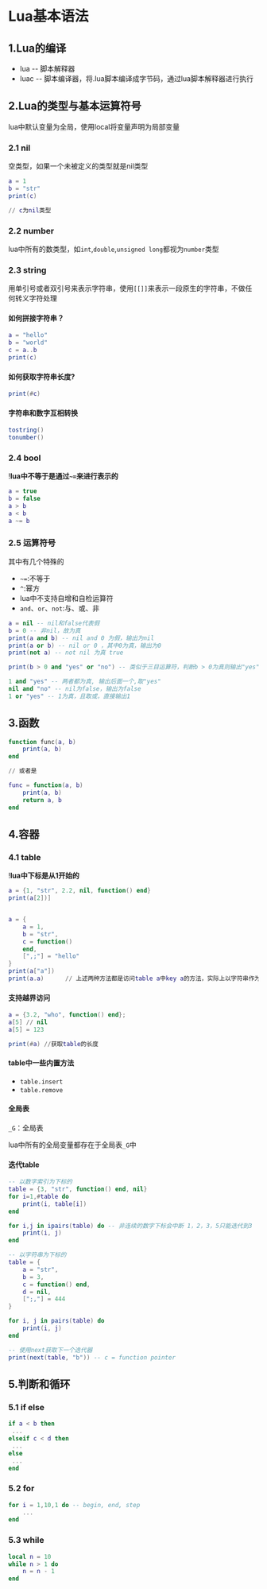 # Lua基本语法

## 1.Lua的编译

- lua -- 脚本解释器
- luac -- 脚本编译器，将.lua脚本编译成字节码，通过lua脚本解释器进行执行

## 2.Lua的类型与基本运算符号

lua中默认变量为全局，使用local将变量声明为局部变量

### 2.1 nil

空类型，如果一个未被定义的类型就是nil类型

```lua
a = 1
b = "str"
print(c)

// c为nil类型
```

### 2.2 number

lua中所有的数类型，如`int`,`double`,`unsigned long`都视为`number`类型

### 2.3 string

用单引号或者双引号来表示字符串，使用`[[]]`来表示一段原生的字符串，不做任何转义字符处理

#### 如何拼接字符串？

```lua
a = "hello"
b = "world"
c = a..b
print(c)
```

#### 如何获取字符串长度?

```lua
print(#c)
```

#### 字符串和数字互相转换

```lua
tostring()
tonumber()
```

### 2.4 bool

!**lua中不等于是通过`~=`来进行表示的**

```lua
a = true
b = false
a > b
a < b
a ~= b
```

### 2.5 运算符号

其中有几个特殊的

- `~=`:不等于
- `^`:幂方
- lua中不支持自增和自检运算符
- `and`、`or`、`not`:与、或、非

```lua
a = nil -- nil和false代表假
b = 0 -- 非nil，故为真
print(a and b) -- nil and 0 为假，输出为nil
print(a or b) -- nil or 0 ，其中0为真，输出为0
print(not a) -- not nil 为真 true

print(b > 0 and "yes" or "no") -- 类似于三目运算符，判断b > 0为真则输出"yes"，否则输出为"no"

1 and "yes" -- 两者都为真, 输出后面一个,取"yes"
nil and "no" -- nil为false，输出为false
1 or "yes" -- 1为真，且取或，直接输出1
```



## 3.函数

```lua
function func(a, b)
    print(a, b)
end

// 或者是

func = function(a, b)
    print(a, b)
    return a, b
end
```

## 4.容器

### 4.1 table

!**lua中下标是从1开始的**

```lua
a = {1, "str", 2.2, nil, function() end}
print(a[2])]


a = {
    a = 1,
    b = "str",
    c = function()
    end,
    [",;"] = "hello"
}
print(a["a"])
print(a.a)		// 上述两种方法都是访问table a中key a的方法，实际上以字符串作为下标
```

#### 支持越界访问

```lua
a = {3.2, "who", function() end};
a[5] // nil
a[5] = 123

print(#a) //获取table的长度
```

#### table中一些内置方法

- `table.insert`
- `table.remove`

#### 全局表

`_G`：全局表

lua中所有的全局变量都存在于全局表`_G`中

#### 迭代table

```lua
-- 以数字索引为下标的
table = {3, "str", function() end, nil}
for i=1,#table do
    print(i, table[i])
end

for i,j in ipairs(table) do -- 非连续的数字下标会中断 1，2，3，5只能迭代到3
    print(i, j)
end

-- 以字符串为下标的
table = {
    a = "str",
    b = 3,
    c = function() end,
    d = nil,
    [";,"] = 444
}

for i, j in pairs(table) do
    print(i, j)
end

-- 使用next获取下一个迭代器
print(next(table, "b")) -- c = function pointer

```



## 5.判断和循环

### 5.1 if else

```lua
if a < b then
 ...
elseif c < d then
 ...
else
 ...
end
```

### 5.2 for

```lua
for i = 1,10,1 do -- begin, end, step
    ...
end
```

### 5.3 while

```lua
local n = 10
while n > 1 do
    n = n - 1
end
```

